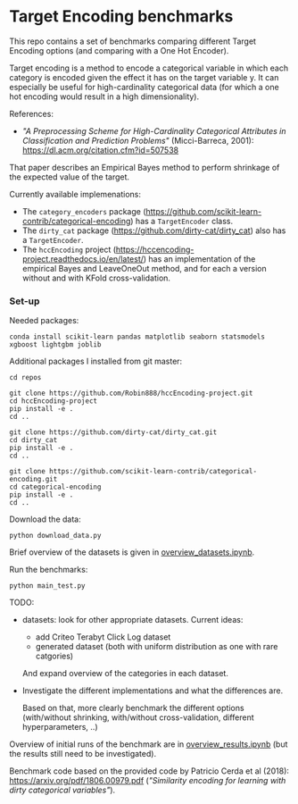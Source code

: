 # Target Encoding benchmarks

This repo contains a set of benchmarks comparing different Target Encoding
options (and comparing with a One Hot Encoder).

Target encoding is a method to encode a categorical variable in which each
category is encoded given the effect it has on the target variable y.
It can especially be useful for high-cardinality categorical data (for which
a one hot encoding would result in a high dimensionality).

References:

- *"A Preprocessing Scheme for High-Cardinality Categorical Attributes in Classification and Prediction Problems"* (Micci-Barreca, 2001): https://dl.acm.org/citation.cfm?id=507538

That paper describes an Empirical Bayes method to perform shrinkage of the
expected value of the target.

Currently available implemenations:

- The `category_encoders` package (https://github.com/scikit-learn-contrib/categorical-encoding)
  has a `TargetEncoder` class.
- The `dirty_cat` package (https://github.com/dirty-cat/dirty_cat) also has a
  `TargetEncoder`.
- The `hccEncoding` project (https://hccencoding-project.readthedocs.io/en/latest/)
  has an implementation of the empirical Bayes and LeaveOneOut method, and for each
  a version without and with KFold cross-validation.


### Set-up

Needed packages:

```
conda install scikit-learn pandas matplotlib seaborn statsmodels xgboost lightgbm joblib
```

Additional packages I installed from git master:

```
cd repos

git clone https://github.com/Robin888/hccEncoding-project.git
cd hccEncoding-project
pip install -e .
cd ..

git clone https://github.com/dirty-cat/dirty_cat.git
cd dirty_cat
pip install -e .
cd ..

git clone https://github.com/scikit-learn-contrib/categorical-encoding.git
cd categorical-encoding
pip install -e .
cd ..
```

Download the data:

```
python download_data.py
```

Brief overview of the datasets is given in [overview_datasets.ipynb](overview_datasets.ipynb).

Run the benchmarks:

```
python main_test.py
```

TODO:

* datasets: look for other appropriate datasets. Current ideas:
    * add Criteo Terabyt Click Log dataset
    * generated dataset (both with uniform distribution as one with rare catgories)

  And expand overview of the categories in each dataset.

* Investigate the different implementations and what the differences are.

  Based on that, more clearly benchmark the different options (with/without shrinking,
  with/without cross-validation, different hyperparameters, ..)


Overview of initial runs of the benchmark are in [overview_results.ipynb](overview_results.ipynb) (but the results still need to be investigated).


Benchmark code based on the provided code by Patricio Cerda et al (2018): https://arxiv.org/pdf/1806.00979.pdf (*"Similarity encoding for learning with dirty categorical variables"*).
